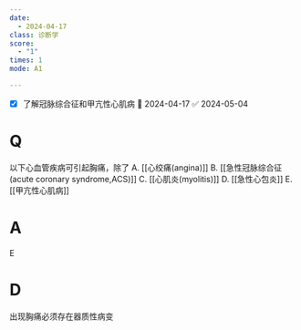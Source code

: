 ```yaml
---
date:
  - 2024-04-17
class: 诊断学
score:
  - "1"
times: 1
mode: A1

--- 
```

- [x] 了解冠脉综合征和甲亢性心肌病 📅 2024-04-17 ✅ 2024-05-04


# Q
以下心血管疾病可引起胸痛，除了
A. [[心绞痛(angina)]] 
B. [[急性冠脉综合征(acute coronary syndrome,ACS)]]
C. [[心肌炎(myolitis)]]
D. [[急性心包炎]] 
E. [[甲亢性心肌病]]

# A

E



# D
出现胸痛必须存在器质性病变